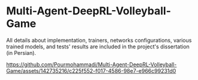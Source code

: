 # Multi-Agent-DeepRL-Volleyball-Game

All details about implementation, trainers, networks configurations, various trained models, and tests' results are included in the project's dissertation (in Persian).

https://github.com/Pourmohammadi/Multi-Agent-DeepRL-Volleyball-Game/assets/142735216/c225f552-f017-4586-98e7-e966c99231d0
